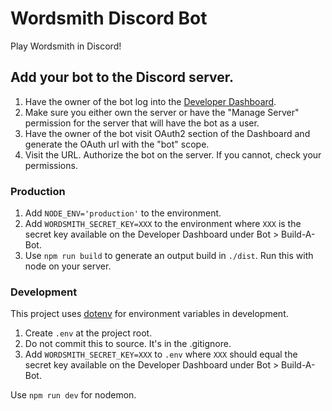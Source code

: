 # Wordsmith Discord Bot

Play Wordsmith in Discord!

## Add your bot to the Discord server.

1. Have the owner of the bot log into the [Developer Dashboard](https://discordapp.com/developers/applications/).
2. Make sure you either own the server or have the "Manage Server" permission for the server that will have the bot as a user.
3. Have the owner of the bot visit OAuth2 section of the Dashboard and generate the OAuth url with the "bot" scope.
4. Visit the URL. Authorize the bot on the server. If you cannot, check your permissions.

### Production

1. Add `NODE_ENV='production'` to the environment.
2. Add `WORDSMITH_SECRET_KEY=XXX` to the environment where `XXX` is the secret key available on the Developer Dashboard under Bot > Build-A-Bot.
3. Use `npm run build` to generate an output build in `./dist`. Run this with node on your server.

### Development

This project uses [dotenv](https://github.com/motdotla/dotenv#readme) for environment variables in development.

1. Create `.env` at the project root.
2. Do not commit this to source. It's in the .gitignore.
3. Add `WORDSMITH_SECRET_KEY=XXX` to `.env` where `XXX` should equal the secret key available on the Developer Dashboard under Bot > Build-A-Bot.

Use `npm run dev` for nodemon.
